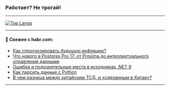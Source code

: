 ### Работает? Не трогай!

---
<!--
#### 🛠️ Technical stack:

![Java](https://img.shields.io/badge/Java-informational?logo=Oracle&style=flat&logoColor=white&color=FF4500)
![Kotlin](https://img.shields.io/badge/Kotlin-informational?logo=Kotlin&style=flat&logoColor=white&color=774D97)
![TS](https://img.shields.io/badge/TypeScript-informational?logo=typeScript&style=flat&logoColor=black&color=017acc)
![Python](https://img.shields.io/badge/Python-informational?logo=Python&style=flat&logoColor=black&color=ffdd54) <br>
![Spring](https://img.shields.io/badge/Spring-informational?logo=Spring&style=flat&logoColor=white&color=6DB33F) 
![SpringBoot](https://img.shields.io/badge/SpringBoot-informational?logo=SpringBoot&style=flat&logoColor=white&color=6DB33F)
![Nest](https://img.shields.io/badge/NestJS-informational?logo=NestJS&style=flat&logoColor=white&color=E0234E) 
![NodeJS](https://img.shields.io/badge/NodeJS-informational?logo=node.js&style=flat&logoColor=white&color=70A760)<br>
![PostgreSQL](https://img.shields.io/badge/PostgreSQL-informational?logo=PostgreSQL&style=flat&logoColor=white&color=DAA520)
![MongoDB](https://img.shields.io/badge/MongoDB-informational?logo=MongoDB&style=flat&logoColor=white&color=870000)
![Apache](https://img.shields.io/badge/Apache-informational?logo=apache&style=flat&logoColor=white&color=f74e28)

___ 
-->

<!--- #### 🛠️ : --->

[![Top Langs](https://github-readme-stats-82jvfl3w3-advtsettinggmailcoms-projects.vercel.app/api/top-langs/?username=zloylis&langs_count=10&hide_title=true&title_color=e6edf3&size_weight=0.5&count_weight=0.5&layout=compact&hide_progress=true&hide_border=true&theme=dracula)](https://github.com/zloylis)

<!---


####  :octocat:&nbsp;&nbsp; Статистика:

![GitHub stats](https://github-readme-stats-u2qms2cxw-advtsettinggmailcoms-projects.vercel.app/api?username=zloylis&show_icons=true&hide_border=true&theme=dracula&title_color=e6edf3&include_all_commits=true&count_private=true&hide_rank=false&hide_title=true&rank_icon=github)
-->
---

#### 💬 Свежее с habr.com:

<!-- BLOG-POST-LIST:START -->
- [Как спрогнозировать будущую инфляцию?](https://habr.com/ru/articles/877612/?utm_source=habrahabr&utm_medium=rss&utm_campaign=877612)
- [Что нового в Postgres Pro 17: от Proxima до интеллектуального управления данными](https://habr.com/ru/companies/postgrespro/articles/877300/?utm_source=habrahabr&utm_medium=rss&utm_campaign=877300)
- [Ошибки и подозрительные места в исходниках .NET 9](https://habr.com/ru/companies/pvs-studio/articles/877610/?utm_source=habrahabr&utm_medium=rss&utm_campaign=877610)
- [Как парсить данные с Python](https://habr.com/ru/companies/timeweb/articles/877596/?utm_source=habrahabr&utm_medium=rss&utm_campaign=877596)
- [В чем разница между китайским ТСД, и «сделанным в Китае»?](https://habr.com/ru/companies/cleverence/articles/877598/?utm_source=habrahabr&utm_medium=rss&utm_campaign=877598)
<!-- BLOG-POST-LIST:END -->

---
